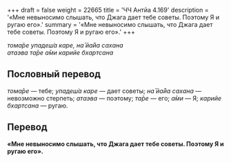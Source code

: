 +++
draft = false
weight = 22665
title = 'ЧЧ Антйа 4.169'
description = '«Мне невыносимо слышать, что Джага дает тебе советы. Поэтому Я и ругаю его».'
summary = '«Мне невыносимо слышать, что Джага дает тебе советы. Поэтому Я и ругаю его».'
+++

_тома̄ре упадеш́а каре, на̄ йа̄йа сахана  
атаэва та̄ре а̄ми карийе бхартсана_

## Пословный перевод

_тома̄ре_ — тебе; _упадеш́а_ _каре_ — дает советы; _на̄_ _йа̄йа_ _сахана_ — невозможно стерпеть; _атаэва_ — поэтому; _та̄ре_ — его; _а̄ми_ — Я; _карийе_ _бхартсана_ — ругаю.

## Перевод

**«Мне невыносимо слышать, что Джага дает тебе советы. Поэтому Я и ругаю его».**
